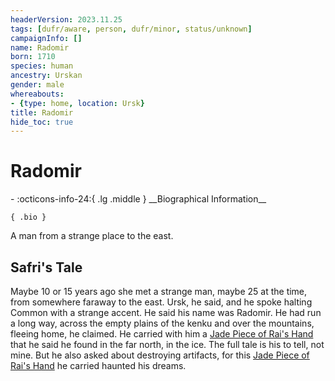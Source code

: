 ```yaml
---
headerVersion: 2023.11.25
tags: [dufr/aware, person, dufr/minor, status/unknown]
campaignInfo: []
name: Radomir
born: 1710
species: human
ancestry: Urskan
gender: male
whereabouts:
- {type: home, location: Ursk}
title: Radomir
hide_toc: true
---
```

# Radomir
<div class="grid cards ext-narrow-margin ext-one-column" markdown>
- :octicons-info-24:{ .lg .middle } __Biographical Information__

    { .bio }

</div>


A man from a strange place to the east.

## Safri's Tale 

Maybe 10 or 15 years ago she met a strange man, maybe 25 at the time, from somewhere faraway to the east. Ursk, he said, and he spoke halting Common with a strange accent. He said his name was Radomir. He had run a long way, across the empty plains of the kenku and over the mountains, fleeing home, he claimed. He carried with him a [Jade Piece of Rai's Hand](<../../campaigns/dunmari-frontier/treasure/gifts-and-heirlooms/jade-piece-of-rai-s-hand.md>) that he said he found in the far north, in the ice. The full tale is his to tell, not mine. But he also asked about destroying artifacts, for this [Jade Piece of Rai's Hand](<../../campaigns/dunmari-frontier/treasure/gifts-and-heirlooms/jade-piece-of-rai-s-hand.md>) he carried haunted his dreams.